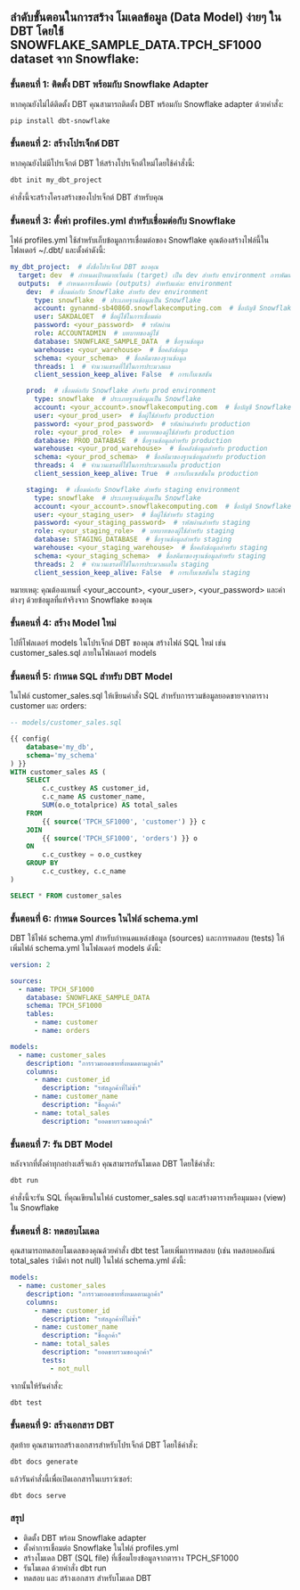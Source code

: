 ## ลำดับขั้นตอนในการสร้าง โมเดลข้อมูล (Data Model) ง่ายๆ ใน DBT โดยใช้ SNOWFLAKE_SAMPLE_DATA.TPCH_SF1000 dataset จาก Snowflake:

### ขั้นตอนที่ 1: ติดตั้ง DBT พร้อมกับ Snowflake Adapter
หากคุณยังไม่ได้ติดตั้ง DBT คุณสามารถติดตั้ง DBT พร้อมกับ Snowflake adapter ด้วยคำสั่ง:

```bash
pip install dbt-snowflake
```
### ขั้นตอนที่ 2: สร้างโปรเจ็กต์ DBT
หากคุณยังไม่มีโปรเจ็กต์ DBT ให้สร้างโปรเจ็กต์ใหม่โดยใช้คำสั่งนี้:

```bash
dbt init my_dbt_project
```
คำสั่งนี้จะสร้างโครงสร้างของโปรเจ็กต์ DBT สำหรับคุณ

### ขั้นตอนที่ 3: ตั้งค่า profiles.yml สำหรับเชื่อมต่อกับ Snowflake
ไฟล์ profiles.yml ใช้สำหรับเก็บข้อมูลการเชื่อมต่อของ Snowflake คุณต้องสร้างไฟล์นี้ในโฟลเดอร์ ~/.dbt/ และตั้งค่าดังนี้:

```yaml
my_dbt_project:  # ตั้งชื่อโปรเจ็กต์ DBT ของคุณ
  target: dev  # กำหนดเป้าหมายเริ่มต้น (target) เป็น dev สำหรับ environment การพัฒนา
  outputs:  # กำหนดการเชื่อมต่อ (outputs) สำหรับแต่ละ environment
    dev:  # เชื่อมต่อกับ Snowflake สำหรับ dev environment
      type: snowflake  # ประเภทฐานข้อมูลเป็น Snowflake
      account: gynanmd-sb40860.snowflakecomputing.com  # ชื่อบัญชี Snowflake
      user: SAKDALOET  # ชื่อผู้ใช้ในการเชื่อมต่อ
      password: <your_password>  # รหัสผ่าน
      role: ACCOUNTADMIN  # บทบาทของผู้ใช้
      database: SNOWFLAKE_SAMPLE_DATA  # ชื่อฐานข้อมูล
      warehouse: <your_warehouse>  # ชื่อคลังข้อมูล
      schema: <your_schema>  # ชื่อสคีมาของฐานข้อมูล
      threads: 1  # จำนวนเธรดที่ใช้ในการประมวลผล
      client_session_keep_alive: False  # การเก็บเซสชัน

    prod:  # เชื่อมต่อกับ Snowflake สำหรับ prod environment
      type: snowflake  # ประเภทฐานข้อมูลเป็น Snowflake
      account: <your_account>.snowflakecomputing.com  # ชื่อบัญชี Snowflake
      user: <your_prod_user>  # ชื่อผู้ใช้สำหรับ production
      password: <your_prod_password>  # รหัสผ่านสำหรับ production
      role: <your_prod_role>  # บทบาทของผู้ใช้สำหรับ production
      database: PROD_DATABASE  # ชื่อฐานข้อมูลสำหรับ production
      warehouse: <your_prod_warehouse>  # ชื่อคลังข้อมูลสำหรับ production
      schema: <your_prod_schema>  # ชื่อสคีมาของฐานข้อมูลสำหรับ production
      threads: 4  # จำนวนเธรดที่ใช้ในการประมวลผลใน production
      client_session_keep_alive: True  # การเก็บเซสชันใน production

    staging:  # เชื่อมต่อกับ Snowflake สำหรับ staging environment
      type: snowflake  # ประเภทฐานข้อมูลเป็น Snowflake
      account: <your_account>.snowflakecomputing.com  # ชื่อบัญชี Snowflake
      user: <your_staging_user>  # ชื่อผู้ใช้สำหรับ staging
      password: <your_staging_password>  # รหัสผ่านสำหรับ staging
      role: <your_staging_role>  # บทบาทของผู้ใช้สำหรับ staging
      database: STAGING_DATABASE  # ชื่อฐานข้อมูลสำหรับ staging
      warehouse: <your_staging_warehouse>  # ชื่อคลังข้อมูลสำหรับ staging
      schema: <your_staging_schema>  # ชื่อสคีมาของฐานข้อมูลสำหรับ staging
      threads: 2  # จำนวนเธรดที่ใช้ในการประมวลผลใน staging
      client_session_keep_alive: False  # การเก็บเซสชันใน staging

```
หมายเหตุ: คุณต้องแทนที่ <your_account>, <your_user>, <your_password> และค่าต่างๆ ด้วยข้อมูลที่แท้จริงจาก Snowflake ของคุณ

### ขั้นตอนที่ 4: สร้าง Model ใหม่
ไปที่โฟลเดอร์ models ในโปรเจ็กต์ DBT ของคุณ
สร้างไฟล์ SQL ใหม่ เช่น customer_sales.sql ภายในโฟลเดอร์ models
### ขั้นตอนที่ 5: กำหนด SQL สำหรับ DBT Model
ในไฟล์ customer_sales.sql ให้เขียนคำสั่ง SQL สำหรับการรวมข้อมูลยอดขายจากตาราง customer และ orders:

```sql
-- models/customer_sales.sql

{{ config(
    database='my_db',  
    schema='my_schema'  
) }}
WITH customer_sales AS (
    SELECT
        c.c_custkey AS customer_id,
        c.c_name AS customer_name,
        SUM(o.o_totalprice) AS total_sales
    FROM
        {{ source('TPCH_SF1000', 'customer') }} c
    JOIN
        {{ source('TPCH_SF1000', 'orders') }} o
    ON
        c.c_custkey = o.o_custkey
    GROUP BY
        c.c_custkey, c.c_name
)

SELECT * FROM customer_sales
```

### ขั้นตอนที่ 6: กำหนด Sources ในไฟล์ schema.yml
DBT ใช้ไฟล์ schema.yml สำหรับกำหนดแหล่งข้อมูล (sources) และการทดสอบ (tests) ให้เพิ่มไฟล์ schema.yml ในโฟลเดอร์ models ดังนี้:

```yaml
version: 2

sources:
  - name: TPCH_SF1000
    database: SNOWFLAKE_SAMPLE_DATA
    schema: TPCH_SF1000
    tables:
      - name: customer
      - name: orders

models:
  - name: customer_sales
    description: "การรวมยอดขายทั้งหมดตามลูกค้า"
    columns:
      - name: customer_id
        description: "รหัสลูกค้าที่ไม่ซ้ำ"
      - name: customer_name
        description: "ชื่อลูกค้า"
      - name: total_sales
        description: "ยอดขายรวมของลูกค้า"
```
### ขั้นตอนที่ 7: รัน DBT Model
หลังจากที่ตั้งค่าทุกอย่างเสร็จแล้ว คุณสามารถรันโมเดล DBT โดยใช้คำสั่ง:

```bash
dbt run
```
คำสั่งนี้จะรัน SQL ที่คุณเขียนในไฟล์ customer_sales.sql และสร้างตารางหรือมุมมอง (view) ใน Snowflake

### ขั้นตอนที่ 8: ทดสอบโมเดล
คุณสามารถทดสอบโมเดลของคุณด้วยคำสั่ง dbt test โดยเพิ่มการทดสอบ (เช่น ทดสอบคอลัมน์ total_sales ว่ามีค่า not null) ในไฟล์ schema.yml ดังนี้:

```yaml
models:
  - name: customer_sales
    description: "การรวมยอดขายทั้งหมดตามลูกค้า"
    columns:
      - name: customer_id
        description: "รหัสลูกค้าที่ไม่ซ้ำ"
      - name: customer_name
        description: "ชื่อลูกค้า"
      - name: total_sales
        description: "ยอดขายรวมของลูกค้า"
        tests:
          - not_null
```
จากนั้นให้รันคำสั่ง:

```bash
dbt test
```
### ขั้นตอนที่ 9: สร้างเอกสาร DBT
สุดท้าย คุณสามารถสร้างเอกสารสำหรับโปรเจ็กต์ DBT โดยใช้คำสั่ง:

```bash
dbt docs generate
```
แล้วรันคำสั่งนี้เพื่อเปิดเอกสารในเบราว์เซอร์:

```bash
dbt docs serve
```
### สรุป
- ติดตั้ง DBT พร้อม Snowflake adapter
- ตั้งค่าการเชื่อมต่อ Snowflake ในไฟล์ profiles.yml
- สร้างโมเดล DBT (SQL file) ที่เชื่อมโยงข้อมูลจากตาราง TPCH_SF1000
- รันโมเดล ด้วยคำสั่ง dbt run
- ทดสอบ และ สร้างเอกสาร สำหรับโมเดล DBT
